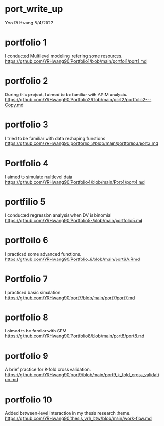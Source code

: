 port_write_up
================
Yoo Ri Hwang
5/4/2022

# portfolio 1

I conducted Multilevel modeling, refering some resources.
<https://github.com/YRHwang90/Portfolio1/blob/main/portfol1/port1.md>

# portfolio 2

During this project, I aimed to be familiar with APIM analysis.
<https://github.com/YRHwang90/Portfolio2/blob/main/port2/portfolio2---Copy.md>

# portfolio 3

I tried to be familiar with data reshaping functions
<https://github.com/YRHwang90/portforlio_3/blob/main/portforlio3/port3.md>

# Portfolio 4

I aimed to simulate multlevel data
<https://github.com/YRHwang90/Portfolio4/blob/main/Port4/port4.md>

# portfilio 5

I conducted regression analysis when DV is binomial
<https://github.com/YRHwang90/Portfolio5-/blob/main/portfolio5.md>

# portfoilo 6

I practiced some advanced functions.  
<https://github.com/YRHwang90/Portfolio_6/blob/main/port6A.Rmd>

# Portfolio 7

I practiced basic simulation
<https://github.com/YRHwang90/port7/blob/main/port7/port7.md>

# portfolio 8

I aimed to be familar with SEM
<https://github.com/YRHwang90/Portfolio8/blob/main/port8/port8.md>

# portfolio 9

A brief practice for K-fold cross validation.
<https://github.com/YRHwang90/port9/blob/main/port9_k_fold_cross_validation.md>

# portfolio 10

Added between-level interaction in my thesis research theme.
<https://github.com/YRHwang90/thesis_yrh_btw/blob/main/work-flow.md>
